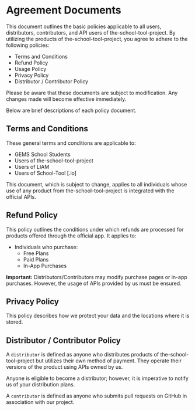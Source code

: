 # Agreement Documents

This document outlines the basic policies applicable to all users, distributors, contributors, and API users of the-school-tool-project. By utilizing the products of the-school-tool-project, you agree to adhere to the following policies:

- Terms and Conditions
- Refund Policy
- Usage Policy
- Privacy Policy
- Distributor / Contributor Policy

Please be aware that these documents are subject to modification. Any changes made will become effective immediately.

Below are brief descriptions of each policy document.

## Terms and Conditions

These general terms and conditions are applicable to:

- GEMS School Students
- Users of the-school-tool-project
- Users of LIAM
- Users of School-Tool [.io]

This document, which is subject to change, applies to all individuals whose use of any product from the-school-tool-project is integrated with the official APIs.

## Refund Policy

This policy outlines the conditions under which refunds are processed for products offered through the official app. It applies to:

- Individuals who purchase:
    - Free Plans
    - Paid Plans
    - In-App Purchases

**Important:** Distributors/Contributors may modify purchase pages or in-app purchases. However, the usage of APIs provided by us must be ensured.

## Privacy Policy

This policy describes how we protect your data and the locations where it is stored.

## Distributor / Contributor Policy

A `distributor` is defined as anyone who distributes products of the-school-tool-project but utilizes their own method of payment. They operate their versions of the product using APIs owned by us.

Anyone is eligible to become a distributor; however, it is imperative to notify us of your distribution plans.

A `contributor` is defined as anyone who submits pull requests on GitHub in association with our project.
